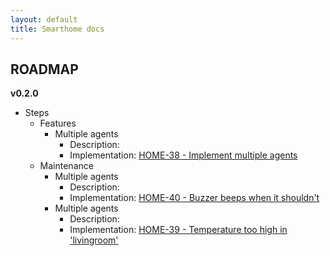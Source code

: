 ```yaml
---
layout: default
title: Smarthome docs
---
```


## ROADMAP

**v0.2.0**

* Steps
    * Features
        * Multiple agents
            * Description: 
            * Implementation: [HOME-38 - Implement multiple agents](https://trello.com/c/EBj3HZU5/38-home-38-implement-multiple-agents)    
    * Maintenance
        * Multiple agents
            * Description: 
            * Implementation: [HOME-40 - Buzzer beeps when it shouldn't](https://trello.com/c/W4XnXZla/40-home-40-buzzer-beeps-when-it-shouldnt)
        * Multiple agents
            * Description: 
            * Implementation: [HOME-39 - Temperature too high in 'livingroom'](https://trello.com/c/d1M8gVsX/39-home-39-temperature-too-high-in-livingroom)
